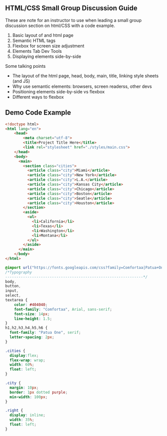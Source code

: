 ## HTML/CSS Small Group Discussion Guide

These are note for an instructor to use when leading a small group discussion section on html/CSS with a code example.  

1. Basic layout of and html page
1. Semantic HTML tags
1. Flexbox for screen size adjustment
1. Elements Tab Dev Tools
1. Displaying elements side-by-side


Some talking points
- The layout of the html page, head, body, main, title, linking style sheets (and JS)
- Why use semantic elements: browsers, screen readerss, other devs
- Positioning elements side-by-side vs flexbox
- Different ways to flexbox

## Demo Code Example

```html
<!doctype html>
<html lang="en">
    <head>
        <meta charset="utf-8">
        <title>Project Title Here</title>
        <link rel="stylesheet" href="./styles/main.css">
    </head>
    <body>
      <main>
        <section class="cities">
          <article class="city">Miami</article>
          <article class="city">New York</article>
          <article class="city">L.A.</article>
          <article class="city">Kansas City</article>
          <article class="city">Chicago</article>
          <article class="city">Boston</article>
          <article class="city">Seatle</article>
          <article class="city">Houston</article>
        </section>
        <aside>
          <ul>
            <li>California</li>
            <li>Texas</li>
            <li>Washington</li>
            <li>Montana</li>
          </ul>
        </aside>
      </main>
    </body>
</html>
```

```css
@import url("https://fonts.googleapis.com/css?family=Comfortaa|Patua+One");
/*Typography
--------------------------------------------------------------*/
body,
button,
input,
select,
textarea {
	color: #404040;
	font-family: "Comfortaa", Arial, sans-serif;
	font-size: 14px;
	line-height: 1.5;
}
h1,h2,h3,h4,h5,h6 {
  font-family: "Patua One", serif;
  letter-spacing: 2px;
}

.cities {
  display:flex;
  flex-wrap: wrap;
  width: 60%;
  float: left;
}

.city {
  margin: 10px;
  border: 1px dotted purple;
  min-width: 100px;
}

.right {
  display: inline;
  width: 35%;
  float: left;
}
```